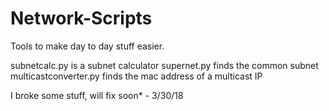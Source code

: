 # Network-Scripts
Tools to make day to day stuff easier.  

subnetcalc.py is a subnet calculator
supernet.py finds the common subnet
multicastconverter.py finds the mac address of a multicast IP


I broke some stuff, will fix soon* - 3/30/18
